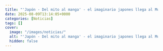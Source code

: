 ```yaml
---
title: "'Japón - Del mito al manga' - el imaginario japones llega al Museo Franz Mayer"
date: 2025-08-09T13:14:05+0000
categories: [Noticias]
tags: []
cover:
  image: "/images/noticias/"
  alt: "'Japón - Del mito al manga' - el imaginario japones llega al Museo Franz Mayer"
  hidden: false
---
```



